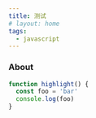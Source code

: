 ```yaml
---
title: 测试
# layout: home
tags:
  - javascript
---
```


<HomePosts />

<div class="text-center">
  <!-- You can use Vue components inside markdown -->
  <div i-icon-park-outline-book class="text-4xl -mb-6 m-auto" />
  <h3>About</h3>
</div>

<!-- more -->

```js {2,3}
function highlight() {
  const foo = 'bar'
  console.log(foo)
}
```
